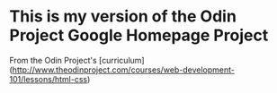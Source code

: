 # This is my version of the Odin Project Google Homepage Project
From the Odin Project's [curriculum] (http://www.theodinproject.com/courses/web-development-101/lessons/html-css)
